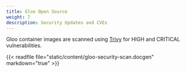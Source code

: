 ```yaml
---
title: Gloo Open Source
weight: 7
description: Security Updates and CVEs
---
```


Gloo container images are scanned using [Trivy](https://github.com/aquasecurity/trivy) for HIGH and CRITICAL vulnerabilities.

{{< readfile file="static/content/gloo-security-scan.docgen" markdown="true" >}}

